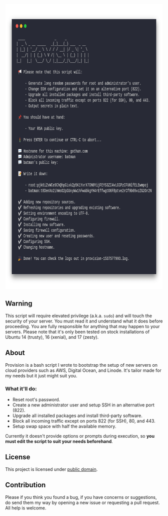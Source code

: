 <p align="center"><img src="sample.png" height="909" width="763"></p>

## Warning

This script will require elevated privilege (a.k.a. `sudo`) and will touch the security of your server. You must read it and understand what it does before proceeding. You are fully responsible for anything that may happen to your servers. Please note that it's only been tested on stock installations of Ubuntu 14 (trusty), 16 (xenial), and 17 (zesty).

## About

Provision is a bash script I wrote to bootstrap the setup of new servers on cloud providers such as AWS, Digital Ocean, and Linode. It's tailor made for my needs but it just might suit you.

### What it'll do:

- Reset root's password.
- Create a new administrator user and setup SSH in an alternative port (822).
- Upgrade all installed packages and install third-party software.
- Block all incoming traffic except on ports 822 (for SSH), 80, and 443.
- Setup swap space with half the available memory.

Currently it doesn't provide options or prompts during execution, so **you must edit the script to suit your needs beforehand**.

## License

This project is licensed under [public domain](LICENSE).

## Contribution

Please if you think you found a bug, if you have concerns or suggestions, do send them my way by opening a new issue or requesting a pull request. All help is welcome.
